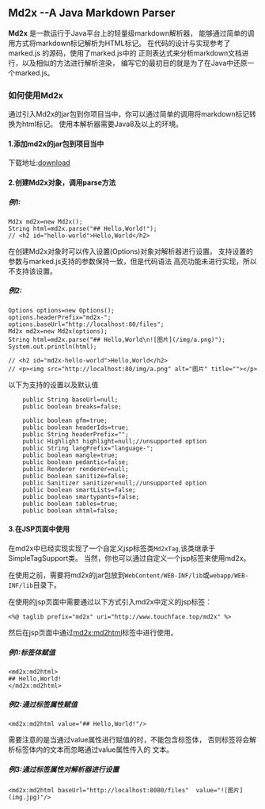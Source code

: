 ## Md2x --A Java Markdown Parser

**Md2x** 是一款运行于Java平台上的轻量级markdown解析器，
能够通过简单的调用方式将markdown标记解析为HTML标记。
在代码的设计与实现参考了marked.js 的源码，使用了marked.js中的
正则表达式来分析markdown文档进行，以及相似的方法进行解析渲染，
编写它的最初目的就是为了在Java中还原一个marked.js。

### 如何使用Md2x

通过引入Md2x的jar包到你项目当中，你可以通过简单的调用将markdown标记转换为html标记。
使用本解析器需要Java8及以上的环境。

#### 1.添加md2x的jar包到项目当中
下载地址:[download](https://github.com/touchface/md2x/releases)

#### 2.创建Md2x对象，调用parse方法
##### 例1:
~~~
Md2x md2x=new Md2x();
String html=md2x.parse("## Hello,World!");
// <h2 id="hello-world">Hello,World</h2>
~~~


在创建Md2x对象时可以传入设置(Options)对象对解析器进行设置。
支持设置的参数与marked.js支持的参数保持一致，但是代码语法
高亮功能未进行实现，所以不支持该设置。

##### 例2:
~~~
Options options=new Options();
options.headerPrefix="md2x-";
options.baseUrl="http://localhost:80/files";
Md2x md2x=new Md2x(options);
String html=md2x.parse("## Hello,World\n![图片](/img/a.png)");
System.out.println(html);
        
// <h2 id="md2x-hello-world">Hello,World</h2>
// <p><img src="http://localhost:80/img/a.png" alt="图片" title=""></p>
~~~

以下为支持的设置以及默认值
~~~
    public String baseUrl=null;
    public boolean breaks=false;
    
    public boolean gfm=true;
    public boolean headerIds=true;
    public String headerPrefix="";
    public Highlight highlight=null;//unsupported option
    public String langPrefix="language-";
    public boolean mangle=true;
    public boolean pedantic=false;
    public Renderer renderer=null;
    public boolean sanitize=false;
    public Sanitizer sanitizer=null;//unsupported option
    public boolean smartLists=false;
    public boolean smartypants=false;
    public boolean tables=true;
    public boolean xhtml=false;
~~~

#### 3.在JSP页面中使用
在md2x中已经实现实现了一个自定义jsp标签类`Md2xTag`,该类继承于SimpleTagSupport类。
当然，你也可以通过自定义一个jsp标签来使用md2x。

在使用之前，需要将md2x的jar包放到`WebContent/WEB-INF/lib`或`webapp/WEB-INF/lib`目录下。

在使用的jsp页面中需要通过以下方式引入md2x中定义的jsp标签：
~~~
<%@ taglib prefix="md2x" uri="http://www.touchface.top/md2x" %>
~~~

然后在jsp页面中通过<md2x:md2html>标签中进行使用。

##### 例1:标签体赋值
~~~
<md2x:md2html>
## Hello,World!
</md2x:md2html>
~~~


##### 例2:通过标签属性赋值
~~~
<md2x:md2html value="## Hello,World!"/>
~~~

需要注意的是当通过value属性进行赋值的时，不能包含标签体，
否则标签将会解析标签体内的文本而忽略通过value属性传入的
文本。

##### 例3:通过标签属性对解析器进行设置
~~~
<md2x:md2html baseUrl="http://localhost:8080/files"  value="![图片](img.jpg)"/>
~~~




